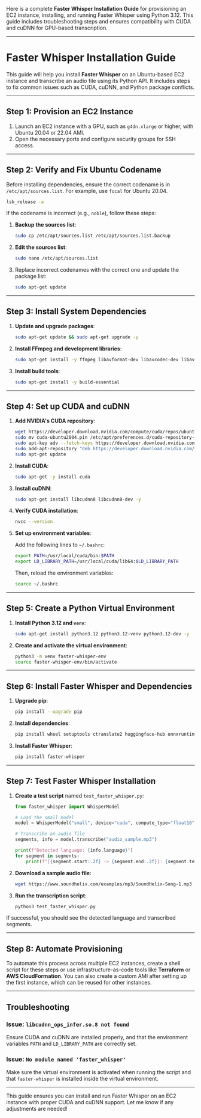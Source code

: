 Here is a complete **Faster Whisper Installation Guide** for provisioning an EC2 instance, installing, and running Faster Whisper using Python 3.12. This guide includes troubleshooting steps and ensures compatibility with CUDA and cuDNN for GPU-based transcription.

---

# Faster Whisper Installation Guide

This guide will help you install **Faster Whisper** on an Ubuntu-based EC2 instance and transcribe an audio file using its Python API. It includes steps to fix common issues such as CUDA, cuDNN, and Python package conflicts.

---

## **Step 1: Provision an EC2 Instance**

1. Launch an EC2 instance with a GPU, such as `g4dn.xlarge` or higher, with Ubuntu 20.04 or 22.04 AMI.
2. Open the necessary ports and configure security groups for SSH access.

---

## **Step 2: Verify and Fix Ubuntu Codename**

Before installing dependencies, ensure the correct codename is in `/etc/apt/sources.list`. For example, use `focal` for Ubuntu 20.04.

```bash
lsb_release -a
```

If the codename is incorrect (e.g., `noble`), follow these steps:

1. **Backup the sources list**:

   ```bash
   sudo cp /etc/apt/sources.list /etc/apt/sources.list.backup
   ```

2. **Edit the sources list**:

   ```bash
   sudo nano /etc/apt/sources.list
   ```

3. Replace incorrect codenames with the correct one and update the package list:

   ```bash
   sudo apt-get update
   ```

---

## **Step 3: Install System Dependencies**

1. **Update and upgrade packages**:

   ```bash
   sudo apt-get update && sudo apt-get upgrade -y
   ```

2. **Install FFmpeg and development libraries**:

   ```bash
   sudo apt-get install -y ffmpeg libavformat-dev libavcodec-dev libavdevice-dev libavutil-dev libavfilter-dev libswscale-dev libswresample-dev pkg-config
   ```

3. **Install build tools**:

   ```bash
   sudo apt-get install -y build-essential
   ```

---

## **Step 4: Set up CUDA and cuDNN**

1. **Add NVIDIA's CUDA repository**:

   ```bash
   wget https://developer.download.nvidia.com/compute/cuda/repos/ubuntu2004/x86_64/cuda-ubuntu2004.pin
   sudo mv cuda-ubuntu2004.pin /etc/apt/preferences.d/cuda-repository-pin-600
   sudo apt-key adv --fetch-keys https://developer.download.nvidia.com/compute/cuda/repos/ubuntu2004/x86_64/7fa2af80.pub
   sudo add-apt-repository "deb https://developer.download.nvidia.com/compute/cuda/repos/ubuntu2004/x86_64/ /"
   sudo apt-get update
   ```

2. **Install CUDA**:

   ```bash
   sudo apt-get -y install cuda
   ```

3. **Install cuDNN**:

   ```bash
   sudo apt-get install libcudnn8 libcudnn8-dev -y
   ```

4. **Verify CUDA installation**:

   ```bash
   nvcc --version
   ```

5. **Set up environment variables**:

   Add the following lines to `~/.bashrc`:

   ```bash
   export PATH=/usr/local/cuda/bin:$PATH
   export LD_LIBRARY_PATH=/usr/local/cuda/lib64:$LD_LIBRARY_PATH
   ```

   Then, reload the environment variables:

   ```bash
   source ~/.bashrc
   ```

---

## **Step 5: Create a Python Virtual Environment**

1. **Install Python 3.12 and `venv`**:

   ```bash
   sudo apt-get install python3.12 python3.12-venv python3.12-dev -y
   ```

2. **Create and activate the virtual environment**:

   ```bash
   python3 -m venv faster-whisper-env
   source faster-whisper-env/bin/activate
   ```

---

## **Step 6: Install Faster Whisper and Dependencies**

1. **Upgrade pip**:

   ```bash
   pip install --upgrade pip
   ```

2. **Install dependencies**:

   ```bash
   pip install wheel setuptools ctranslate2 huggingface-hub onnxruntime tokenizers
   ```

3. **Install Faster Whisper**:

   ```bash
   pip install faster-whisper
   ```

---

## **Step 7: Test Faster Whisper Installation**

1. **Create a test script** named `test_faster_whisper.py`:

   ```python
   from faster_whisper import WhisperModel

   # Load the small model
   model = WhisperModel("small", device="cuda", compute_type="float16")

   # Transcribe an audio file
   segments, info = model.transcribe("audio_sample.mp3")

   print(f"Detected language: {info.language}")
   for segment in segments:
       print(f"[{segment.start:.2f} -> {segment.end:.2f}]: {segment.text}")
   ```

2. **Download a sample audio file**:

   ```bash
   wget https://www.soundhelix.com/examples/mp3/SoundHelix-Song-1.mp3 -O audio_sample.mp3
   ```

3. **Run the transcription script**:

   ```bash
   python3 test_faster_whisper.py
   ```

If successful, you should see the detected language and transcribed segments.

---

## **Step 8: Automate Provisioning**

To automate this process across multiple EC2 instances, create a shell script for these steps or use infrastructure-as-code tools like **Terraform** or **AWS CloudFormation**. You can also create a custom AMI after setting up the first instance, which can be reused for other instances.

---

## **Troubleshooting**

### Issue: `libcudnn_ops_infer.so.8 not found`
Ensure CUDA and cuDNN are installed properly, and that the environment variables `PATH` and `LD_LIBRARY_PATH` are correctly set.

### Issue: `No module named 'faster_whisper'`
Make sure the virtual environment is activated when running the script and that `faster-whisper` is installed inside the virtual environment.

---

This guide ensures you can install and run Faster Whisper on an EC2 instance with proper CUDA and cuDNN support. Let me know if any adjustments are needed!
